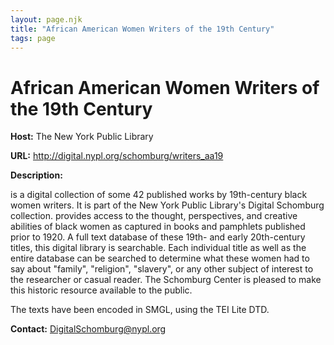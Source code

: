 ```yaml
---
layout: page.njk
title: "African American Women Writers of the 19th Century"
tags: page
---
```

# African American Women Writers of the 19th Century
**Host:** The New York Public Library


**URL:** <http://digital.nypl.org/schomburg/writers_aa19>


**Description:**


is a digital collection of some 42 published works by 19th-century black women writers. It is part of the New York Public Library's Digital Schomburg collection. provides access to the thought, perspectives, and creative abilities of black women as captured in books and pamphlets published prior to 1920. A full text database of these 19th- and early 20th-century titles, this digital library is searchable. Each individual title as well as the entire database can be searched to determine what these women had to say about "family", "religion", "slavery", or any other subject of interest to the researcher or casual reader. The Schomburg Center is pleased to make this historic resource available to the public.


The texts have been encoded in SMGL, using the TEI Lite DTD.


**Contact:** [DigitalSchomburg@nypl.org](mailto:digitalschomburg@nypl.org)


